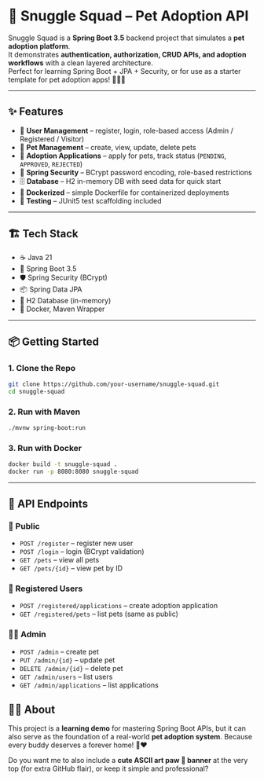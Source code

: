 # 🐾 Snuggle Squad – Pet Adoption API

Snuggle Squad is a **Spring Boot 3.5** backend project that simulates a **pet adoption platform**.  
It demonstrates **authentication, authorization, CRUD APIs, and adoption workflows** with a clean layered architecture.  
Perfect for learning Spring Boot + JPA + Security, or for use as a starter template for pet adoption apps! 🐶🐱🐾

---

## ✨ Features

- 👥 **User Management** – register, login, role-based access (Admin / Registered / Visitor)  
- 🐾 **Pet Management** – create, view, update, delete pets  
- 📄 **Adoption Applications** – apply for pets, track status (`PENDING`, `APPROVED`, `REJECTED`)  
- 🔐 **Spring Security** – BCrypt password encoding, role-based restrictions  
- 🗄️ **Database** – H2 in-memory DB with seed data for quick start  
- 🐳 **Dockerized** – simple Dockerfile for containerized deployments  
- 🧪 **Testing** – JUnit5 test scaffolding included  

---

## 🏗️ Tech Stack

- ☕ Java 21  
- 🚀 Spring Boot 3.5  
- 🛡️ Spring Security (BCrypt)  
- 📦 Spring Data JPA  
- 🐘 H2 Database (in-memory)  
- 🐳 Docker, Maven Wrapper  

---

## 📦 Getting Started

### 1. Clone the Repo
```bash
git clone https://github.com/your-username/snuggle-squad.git
cd snuggle-squad
````

### 2. Run with Maven

```bash
./mvnw spring-boot:run
```

### 3. Run with Docker

```bash
docker build -t snuggle-squad .
docker run -p 8080:8080 snuggle-squad
```

---

## 🔑 API Endpoints

### 👥 Public

* `POST /register` – register new user
* `POST /login` – login (BCrypt validation)
* `GET /pets` – view all pets
* `GET /pets/{id}` – view pet by ID

### 🐾 Registered Users

* `POST /registered/applications` – create adoption application
* `GET /registered/pets` – list pets (same as public)

### 👩‍💼 Admin

* `POST /admin` – create pet
* `PUT /admin/{id}` – update pet
* `DELETE /admin/{id}` – delete pet
* `GET /admin/users` – list users
* `GET /admin/applications` – list applications

## 🐶🐱 About

This project is a **learning demo** for mastering Spring Boot APIs,
but it can also serve as the foundation of a real-world **pet adoption system**.
Because every buddy deserves a forever home! 🐾❤️



Do you want me to also include a **cute ASCII art paw 🐾 banner** at the very top (for extra GitHub flair), or keep it simple and professional?
```
